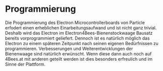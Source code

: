 # Programmierung [](id=programmierung)

Die Programmierung des Electron Microcontrollerboards von Particle erfodert einen erheblichen Einarbeitungsaufwand und ist nicht ganz trivial.
Deshalb wird das Electron im Electron4Bees-Bienenstockwaage Bausatz bereits vorprogrammiert geliefert.
Dennoch ist es natürlich möglich das Electron zu einem späteren Zeitpunkt nach seinen eigenen Bedürfnissen zu programmieren.
Verbesserungen und Weiterentwicklungen der Bienenwaage sind natürlich erwünscht.
Wenn diese dann auch noch auf 4Bees.at mit anderen geteilt werden ist dies besonders erfreulich und im Sinne der Plattform.
